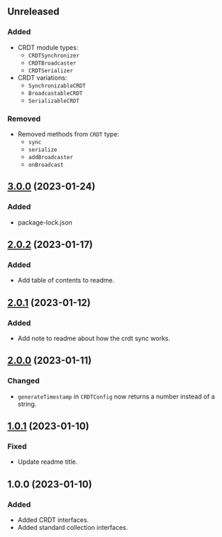 ## Unreleased

### Added

* CRDT module types:
  * `CRDTSynchronizer`
  * `CRDTBroadcaster`
  * `CRDTSerializer`
* CRDT variations:
  * `SynchronizableCRDT`
  * `BroadcastableCRDT`
  * `SerializableCRDT`

### Removed

* Removed methods from `CRDT` type:
  * `sync`
  * `serialize`
  * `addBroadcaster`
  * `onBroadcast`

## [3.0.0](https://github.com/organicdesign/crdt-interfaces/compare/v2.0.2...v3.0.0) (2023-01-24)

### Added

* package-lock.json

## [2.0.2](https://github.com/organicdesign/crdt-interfaces/compare/v2.0.1...v2.0.2) (2023-01-17)

### Added

* Add table of contents to readme.

## [2.0.1](https://github.com/organicdesign/crdt-interfaces/compare/v2.0.0...v2.0.1) (2023-01-12)

### Added

* Add note to readme about how the crdt sync works.

## [2.0.0](https://github.com/organicdesign/crdt-interfaces/compare/v1.0.1...v2.0.0) (2023-01-11)

### Changed

* `generateTimestamp` in `CRDTConfig` now returns a number instead of a string.

## [1.0.1](https://github.com/organicdesign/crdt-interfaces/compare/v1.0.0...v1.0.1) (2023-01-10)

### Fixed

* Update readme title.

## 1.0.0 (2023-01-10)

### Added

* Added CRDT interfaces.
* Added standard collection interfaces.
